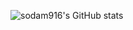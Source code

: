 
![sodam916's GitHub stats](https://github-readme-stats.vercel.app/api?username=sodam916&show_icons=true&theme=dark)
